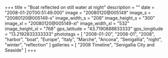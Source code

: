 +++
title = "Boat reflected on still water at night"
description = ""
date = "2008-01-20T00:51:49.000"
image = "20080120@005149"
image_s = "20080120@005149-s"
image_width_s = "208"
image_height_s = "300"
image_xl = "20080120@005149-xl"
image_width_xl = "532"
image_height_xl = "768"
gps_latitude = "43.7190888833333"
gps_longitude = "13.2192833333333"
phototags = [ "2008-01-20", "2008-01", "2008", "harbor", "boat", "Europe", "Italy", "Marche", "Ancona", "Senigallia", "night", "winter", "reflection" ]
galleries = [ "2008 Timeline", "Senigallia City and Seaside" ]
+++
